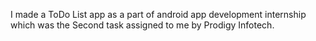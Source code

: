 I made a ToDo List app as a part of android app development internship which was the Second task assigned to me by Prodigy Infotech.
